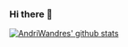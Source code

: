 ### Hi there 👋

<!--
**AndriWandres/AndriWandres** is a ✨ _special_ ✨ repository because its `README.md` (this file) appears on your GitHub profile.

Here are some ideas to get you started:

- 🔭 I’m currently working on ...
- 🌱 I’m currently learning ...
- 👯 I’m looking to collaborate on ...
- 🤔 I’m looking for help with ...
- 💬 Ask me about ...
- 📫 How to reach me: ...
- 😄 Pronouns: ...
- ⚡ Fun fact: ...
-->
[![AndriWandres' github stats](https://github-readme-stats.vercel.app/api?username=AndriWandres)](https://github.com/anuraghazra/github-readme-stats)
